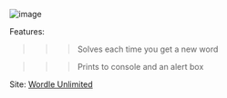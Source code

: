 ![image](https://github.com/GogleSiteBank/wordleunlimitedsolver/assets/125816677/9620a4c5-6440-42a5-8146-b28cd39bf0c1)
  
Features:

>>> Solves each time you get a new word

>>> Prints to console and an alert box

Site: [Wordle Unlimited](https://wordleunlimited.org)
